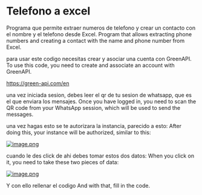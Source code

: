 # Telefono a excel
Programa que permite extraer numeros de telefono y crear un contacto con el nombre y el telefono desde Excel.
Program that allows extracting phone numbers and creating a contact with the name and phone number from Excel.

para usar este codigo necesitas crear y asociar una cuenta con GreenAPI. 
To use this code, you need to create and associate an account with GreenAPI.

https://green-api.com/en

una vez iniciada sesion, debes leer el qr de tu sesion de whatsapp, que es el que enviara los mensajes. 
Once you have logged in, you need to scan the QR code from your WhatsApp session, which will be used to send the messages.

una vez hagas esto se te autorizara la instancia, parecido a esto:
After doing this, your instance will be authorized, similar to this:

[![image.png](https://i.postimg.cc/JtVcF5fQ/image.png)](https://postimg.cc/m1jHzC2c)

cuando le des click de ahi debes tomar estos dos datos:
When you click on it, you need to take these two pieces of data:

[![image.png](https://i.postimg.cc/NGPnDh5g/image.png)](https://postimg.cc/dDrnQx2X)

Y con ello rellenar el codigo
And with that, fill in the code.
